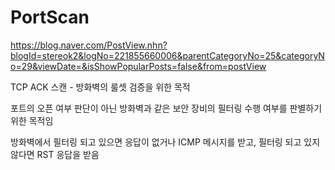 # PortScan

https://blog.naver.com/PostView.nhn?blogId=stereok2&logNo=221855660006&parentCategoryNo=25&categoryNo=29&viewDate=&isShowPopularPosts=false&from=postView

TCP ACK 스캔 - 방화벽의 룰셋 검증을 위한 목적

포트의 오픈 여부 판단이 아닌 방화벽과 같은 보안 장비의 필터링 수행 여부를 판별하기 위한 목적임

방화벽에서 필터링 되고 있으면 응답이 없거나 ICMP 메시지를 받고, 필터링 되고 있지 않다면 RST 응답을 받음

